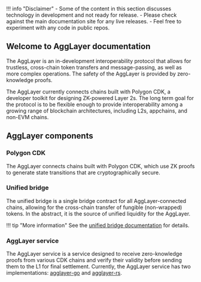 !!! info "Disclaimer"
    - Some of the content in this section discusses technology in development and not ready for release.
    - Please check against the main documentation site for any live releases.
    - Feel free to experiment with any code in public repos.

## Welcome to AggLayer documentation

The AggLayer is an in-development interoperability protocol that allows for trustless, cross-chain token transfers and message-passing, as well as more complex operations. The safety of the AggLayer is provided by zero-knowledge proofs. 

The AggLayer currently connects chains built with Polygon CDK, a developer toolkit for designing ZK-powered Layer 2s. The long term goal for the protocol is to be flexible enough to provide interoperability among a growing range of blockchain architectures, including L2s, appchains, and non-EVM chains. 
 
## AggLayer components

### Polygon CDK

The AggLayer connects chains built with Polygon CDK, which use ZK proofs to generate state transitions that are cryptographically secure. 

### Unified bridge

The unified bridge is a single bridge contract for all AggLayer-connected chains, allowing for the cross-chain transfer of fungible (non-wrapped) tokens. In the abstract, it is the source of unified liquidity for the AggLayer. 

!!! tip "More information"
    See the [unified bridge documentation](unified-bridge.md) for details. 

### AggLayer service

The AggLayer service is a service designed to receive zero-knowledge proofs from various CDK chains and verify their validity before sending them to the L1 for final settlement. Currently, the AggLayer service has two implementations: [agglayer-go](agglayer-go.md) and [agglayer-rs](agglayer-rs.md).